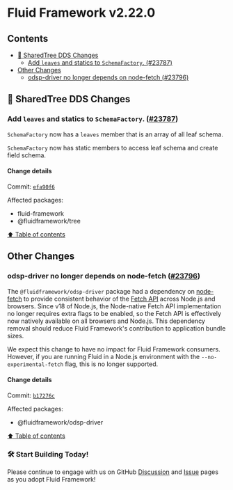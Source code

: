 <!-- THIS IS AN AUTOGENERATED FILE. DO NOT EDIT THIS FILE DIRECTLY. -->

# Fluid Framework v2.22.0

## Contents

- [🌳 SharedTree DDS Changes](#-sharedtree-dds-changes)
  - [Add `leaves` and statics to `SchemaFactory`. (#23787)](#add-leaves-and-statics-to-schemafactory-23787)
- [Other Changes](#other-changes)
  - [odsp-driver no longer depends on node-fetch (#23796)](#odsp-driver-no-longer-depends-on-node-fetch-23796)

## 🌳 SharedTree DDS Changes

### Add `leaves` and statics to `SchemaFactory`. ([#23787](https://github.com/microsoft/FluidFramework/issues/23787))

`SchemaFactory` now has a `leaves` member that is an array of all leaf schema.

`SchemaFactory` now has static members to access leaf schema and create field schema.

#### Change details

Commit: [`efa90f6`](https://github.com/microsoft/FluidFramework/commit/efa90f6274152cadb55329b7bbf6a6cd8e299847)

Affected packages:

- fluid-framework
- @fluidframework/tree

[⬆️ Table of contents](#contents)

## Other Changes

### odsp-driver no longer depends on node-fetch ([#23796](https://github.com/microsoft/FluidFramework/issues/23796))

The `@fluidframework/odsp-driver` package had a dependency on [node-fetch](https://www.npmjs.com/package/node-fetch) to provide consistent behavior of the [Fetch API](https://developer.mozilla.org/en-US/docs/Web/API/Fetch_API) across Node.js and browsers. Since v18 of Node.js, the Node-native Fetch API implementation no longer requires extra flags to be enabled, so the Fetch API is effectively now natively available on all browsers and Node.js. This dependency removal should reduce Fluid Framework's contribution to application bundle sizes.

We expect this change to have no impact for Fluid Framework consumers. However, if you are running Fluid in a Node.js environment with the `--no-experimental-fetch` flag, this is no longer supported.

#### Change details

Commit: [`b17276c`](https://github.com/microsoft/FluidFramework/commit/b17276c186043723486dfbd0714da0dcb5ca1e17)

Affected packages:

- @fluidframework/odsp-driver

[⬆️ Table of contents](#contents)

### 🛠️ Start Building Today!

Please continue to engage with us on GitHub [Discussion](https://github.com/microsoft/FluidFramework/discussions) and [Issue](https://github.com/microsoft/FluidFramework/issues) pages as you adopt Fluid Framework!
